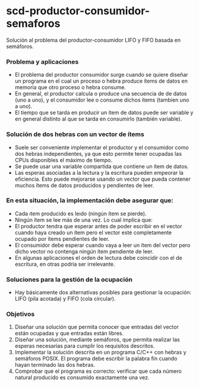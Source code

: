 # scd-productor-consumidor-semaforos
Solución al problema del productor-consumidor LIFO y FIFO basada en semáforos.

### Problema y aplicaciones
- El problema del productor consumidor surge cuando se quiere diseñar un programa en el cual un proceso o hebra produce ítems de datos en memoria que otro proceso o hebra consume.
- En general, el productor calcula o produce una secuencia de  de datos (uno a uno), y el consumidor lee o consume dichos ítems (tambien uno a uno).
- El tiempo que se tarda en producir un ítem de datos puede ser variable y en general distinto al que se tarda en consumirlo
(también variable).

### Solución de dos hebras con un vector de ítems
- Suele ser conveniente implementar el productor y el consumidor como dos hebras independientes, ya que esto permite tener ocupadas las CPUs disponibles el máximo de tiempo.
- Se puede usar una variable compartida que contiene un ítem de datos.
- Las esperas asociadas a la lectura y la escritura pueden empeorar la eficiencia. Esto puede mejorarse usando un vector que pueda contener muchos ítems de datos producidos y pendientes de leer.

### En esta situación, la implementación debe asegurar que:
- Cada ıtem producido es leıdo (ningún ítem se pierde).
- Ningún ítem se lee más de una vez.
Lo cual implica que:
- El productor tendra que esperar antes de poder escribir en el vector cuando haya creado un ítem pero el vector esté completamente ocupado por ítems pendientes de leer.
- El consumidor debe esperar cuando vaya a leer un ítem del vector pero dicho vector no contenga ningún ítem pendiente de leer.
- En algunas aplicaciones el orden de lectura debe coincidir con el de escritura, en otras podría ser irrelevante.

### Soluciones para la gestión de la ocupación
- Hay básicamente dos alternativas posibles para gestionar la ocupación: LIFO (pila acotada) y FIFO (cola circular).

### Objetivos
1. Diseñar una solución que permita conocer que entradas del vector están ocupadas y que entradas están libres.
2. Diseñar una solución, mediante semáforos, que permita realizar las esperas necesarias para cumplir los requisitos descritos.
3. Implementar la solución descrita en un programa C/C++ con hebras y semáforos POSIX. El programa debe escribir la palabra fin cuando hayan terminado las dos hebras.
4. Comprobar que el programa es correcto: verificar que cada número natural producido es consumido exactamente una vez.
